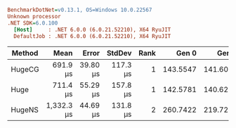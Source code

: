 ``` ini

BenchmarkDotNet=v0.13.1, OS=Windows 10.0.22567
Unknown processor
.NET SDK=6.0.100
  [Host]     : .NET 6.0.0 (6.0.21.52210), X64 RyuJIT
  DefaultJob : .NET 6.0.0 (6.0.21.52210), X64 RyuJIT


```
| Method |       Mean |    Error |   StdDev | Rank |    Gen 0 |    Gen 1 |    Gen 2 | Allocated |
|------- |-----------:|---------:|---------:|-----:|---------:|---------:|---------:|----------:|
| HugeCG |   691.9 μs | 39.80 μs | 117.3 μs |    1 | 143.5547 | 141.6016 | 141.6016 |    515 KB |
|   Huge |   711.4 μs | 55.29 μs | 157.8 μs |    1 | 142.5781 | 140.6250 | 140.6250 |    516 KB |
| HugeNS | 1,332.3 μs | 44.69 μs | 131.8 μs |    2 | 260.7422 | 219.7266 | 142.5781 |  1,040 KB |
